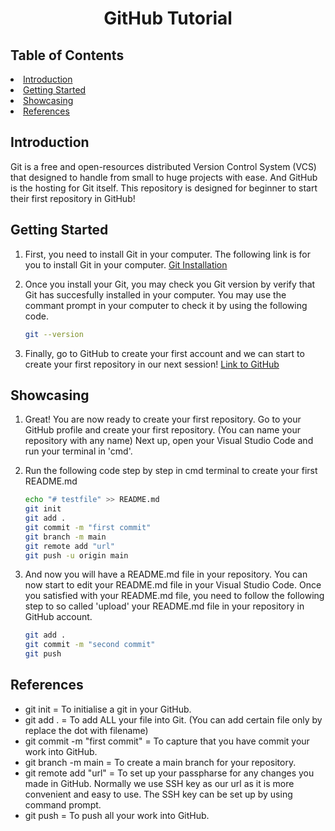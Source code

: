 <h1 align = "center">GitHub Tutorial</h1>

<!-- Table of Content -->
## Table of Contents
<li>
    <a href = "## Introduction">Introduction</a>
</li>

<li>
    <a href = "## Getting Started">Getting Started</a>
</li>

<li>
    <a href = "## Showcasing">Showcasing</a>
</li>

<li>
    <a href = "## References">References</a>
</li>

<!-- Introduction -->
## Introduction 
Git is a free and open-resources distributed Version Control System (VCS) that designed to handle from small to huge projects with ease. And GitHub is the hosting for Git itself. This repository is designed for beginner to start their first repository in GitHub! 

## Getting Started 
1. First, you need to install Git in your computer. The following link is for you to install Git in your computer. 
    <a href = "https://git-scm.com/">Git Installation</a>

2. Once you install your Git, you may check you Git version by verify that Git has succesfully installed in your computer. You may use the commant prompt in your computer to check it by using the following code. 
    ```sh
    git --version 
    ```

3. Finally, go to GitHub to create your first account and we can start to create your first repository in our next session! 
    <a href = "https://github.com/">Link to GitHub</a>

## Showcasing 
1. Great! You are now ready to create your first repository. Go to your GitHub profile and create your first repository. (You can name your repository with any name) Next up, open your Visual Studio Code and run your terminal in 'cmd'. 

2. Run the following code step by step in cmd terminal to create your first README.md 
    ```sh
    echo "# testfile" >> README.md
    git init
    git add . 
    git commit -m "first commit"
    git branch -m main
    git remote add "url"
    git push -u origin main
    ```

3. And now you will have a README.md file in your repository. You can now start to edit your README.md file in your Visual Studio Code. Once you satisfied with your README.md file, you need to follow the following step to so called 'upload' your README.md file in your repository in GitHub account. 
    ```sh
    git add . 
    git commit -m "second commit"
    git push 
    ```

## References 
* git init = To initialise a git in your GitHub.
* git add . = To add ALL your file into Git. (You can add certain file only by replace the dot with filename)
* git commit -m "first commit" = To capture that you have commit your work into GitHub.
* git branch -m main = To create a main branch for your repository. 
* git remote add "url" = To set up your passpharse for any changes you made in GitHub. Normally we use SSH key as our url as it is more convenient and easy to use. The SSH key can be set up by using command prompt. 
* git push = To push all your work into GitHub. 



